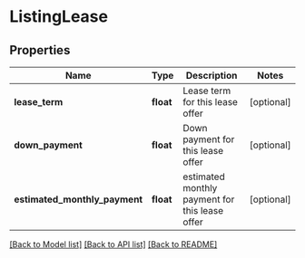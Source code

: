 # ListingLease

## Properties
Name | Type | Description | Notes
------------ | ------------- | ------------- | -------------
**lease_term** | **float** | Lease term for this lease offer | [optional] 
**down_payment** | **float** | Down payment for this lease offer | [optional] 
**estimated_monthly_payment** | **float** | estimated monthly payment for this lease offer | [optional] 

[[Back to Model list]](../README.md#documentation-for-models) [[Back to API list]](../README.md#documentation-for-api-endpoints) [[Back to README]](../README.md)


